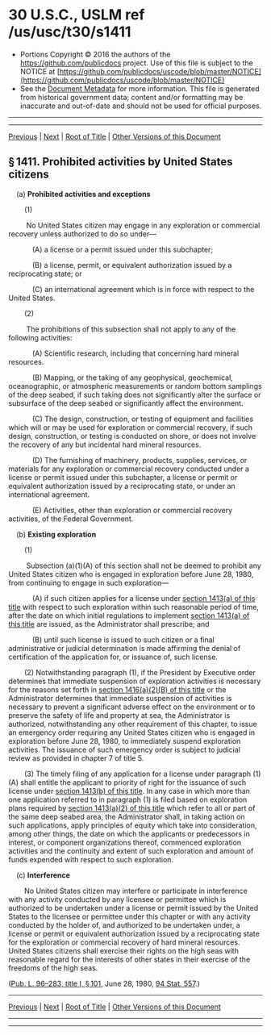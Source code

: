 ---
---

# 30 U.S.C., USLM ref /us/usc/t30/s1411

* Portions Copyright © 2016 the authors of the https://github.com/publicdocs project.
  Use of this file is subject to the NOTICE at [https://github.com/publicdocs/uscode/blob/master/NOTICE](https://github.com/publicdocs/uscode/blob/master/NOTICE)
* See the [Document Metadata](././../../../../..//README.md) for more information.
  This file is generated from historical government data; content and/or formatting may be inaccurate and out-of-date and should not be used for official purposes.

----------
----------

[Previous](./../../../../..//us/usc/t30/ch26/schI/m__us_usc_t30_ch26_schI.md) | [Next](./../../../../..//us/usc/t30/ch26/schI/m__us_usc_t30_s1412.md) | [Root of Title](./../../../../../) | [Other Versions of this Document](https://publicdocs.github.io/go/links?ns=uslm&ref=%2Fus%2Fusc%2Ft30%2Fs1411)

## § 1411. Prohibited activities by United States citizens

    (a) __Prohibited activities and exceptions__ 

        (1)

         No United States citizen may engage in any exploration or commercial recovery unless authorized to do so under—

            (A) a license or a permit issued under this subchapter;

            (B) a license, permit, or equivalent authorization issued by a reciprocating state; or

            (C) an international agreement which is in force with respect to the United States.

        (2)

         The prohibitions of this subsection shall not apply to any of the following activities:

            (A) Scientific research, including that concerning hard mineral resources.

            (B) Mapping, or the taking of any geophysical, geochemical, oceanographic, or atmospheric measurements or random bottom samplings of the deep seabed, if such taking does not significantly alter the surface or subsurface of the deep seabed or significantly affect the environment.

            (C) The design, construction, or testing of equipment and facilities which will or may be used for exploration or commercial recovery, if such design, construction, or testing is conducted on shore, or does not involve the recovery of any but incidental hard mineral resources.

            (D) The furnishing of machinery, products, supplies, services, or materials for any exploration or commercial recovery conducted under a license or permit issued under this subchapter, a license or permit or equivalent authorization issued by a reciprocating state, or under an international agreement.

            (E) Activities, other than exploration or commercial recovery activities, of the Federal Government.

    (b) __Existing exploration__ 

        (1)

         Subsection (a)(1)(A) of this section shall not be deemed to prohibit any United States citizen who is engaged in exploration before June 28, 1980, from continuing to engage in such exploration—

            (A) if such citizen applies for a license under [section 1413(a) of this title][/us/usc/t30/s1413/a] with respect to such exploration within such reasonable period of time, after the date on which initial regulations to implement [section 1413(a) of this title][/us/usc/t30/s1413/a] are issued, as the Administrator shall prescribe; and

            (B) until such license is issued to such citizen or a final administrative or judicial determination is made affirming the denial of certification of the application for, or issuance of, such license.

        (2) Notwithstanding paragraph (1), if the President by Executive order determines that immediate suspension of exploration activities is necessary for the reasons set forth in [section 1416(a)(2)(B) of this title][/us/usc/t30/s1416/a/2/B] or the Administrator determines that immediate suspension of activities is necessary to prevent a significant adverse effect on the environment or to preserve the safety of life and property at sea, the Administrator is authorized, notwithstanding any other requirement of this chapter, to issue an emergency order requiring any United States citizen who is engaged in exploration before June 28, 1980, to immediately suspend exploration activities. The issuance of such emergency order is subject to judicial review as provided in chapter 7 of title 5.

        (3) The timely filing of any application for a license under paragraph (1)(A) shall entitle the applicant to priority of right for the issuance of such license under [section 1413(b) of this title][/us/usc/t30/s1413/b]. In any case in which more than one application referred to in paragraph (1) is filed based on exploration plans required by [section 1413(a)(2) of this title][/us/usc/t30/s1413/a/2] which refer to all or part of the same deep seabed area, the Administrator shall, in taking action on such applications, apply principles of equity which take into consideration, among other things, the date on which the applicants or predecessors in interest, or component organizations thereof, commenced exploration activities and the continuity and extent of such exploration and amount of funds expended with respect to such exploration.

    (c) __Interference__ 

        No United States citizen may interfere or participate in interference with any activity conducted by any licensee or permittee which is authorized to be undertaken under a license or permit issued by the United States to the licensee or permittee under this chapter or with any activity conducted by the holder of, and authorized to be undertaken under, a license or permit or equivalent authorization issued by a reciprocating state for the exploration or commercial recovery of hard mineral resources. United States citizens shall exercise their rights on the high seas with reasonable regard for the interests of other states in their exercise of the freedoms of the high seas.

([Pub. L. 96–283, title I, § 101][/us/pl/96/283/s101], June 28, 1980, [94 Stat. 557][/us/stat/94/557].)

----------

[Previous](./../../../../..//us/usc/t30/ch26/schI/m__us_usc_t30_ch26_schI.md) | [Next](./../../../../..//us/usc/t30/ch26/schI/m__us_usc_t30_s1412.md) | [Root of Title](./../../../../../) | [Other Versions of this Document](https://publicdocs.github.io/go/links?ns=uslm&ref=%2Fus%2Fusc%2Ft30%2Fs1411)

----------
----------

[/us/usc/t30/s1413/a]: https://publicdocs.github.io/go/links?ns=uslm&ref=%2Fus%2Fusc%2Ft30%2Fs1413%2Fa
[/us/usc/t30/s1413/a]: https://publicdocs.github.io/go/links?ns=uslm&ref=%2Fus%2Fusc%2Ft30%2Fs1413%2Fa
[/us/usc/t30/s1416/a/2/B]: https://publicdocs.github.io/go/links?ns=uslm&ref=%2Fus%2Fusc%2Ft30%2Fs1416%2Fa%2F2%2FB
[/us/usc/t30/s1413/b]: https://publicdocs.github.io/go/links?ns=uslm&ref=%2Fus%2Fusc%2Ft30%2Fs1413%2Fb
[/us/usc/t30/s1413/a/2]: https://publicdocs.github.io/go/links?ns=uslm&ref=%2Fus%2Fusc%2Ft30%2Fs1413%2Fa%2F2
[/us/pl/96/283/s101]: https://publicdocs.github.io/go/links?ns=uslm&ref=%2Fus%2Fpl%2F96%2F283%2Fs101
[/us/stat/94/557]: https://publicdocs.github.io/go/links?ns=uslm&ref=%2Fus%2Fstat%2F94%2F557


